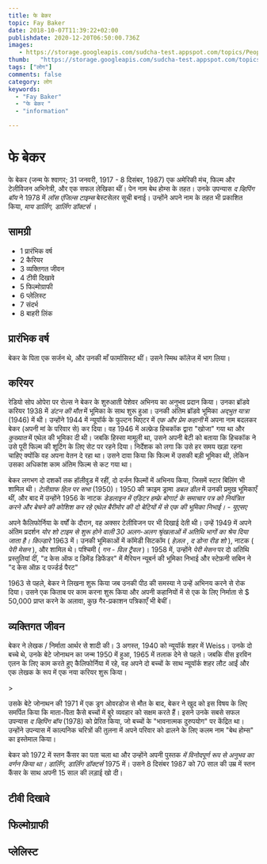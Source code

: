 ```yaml
---
title: फे बेकर 
topic: Fay Baker
date: 2018-10-07T11:39:22+02:00
publishdate: 2020-12-20T06:50:00.736Z
images: 
   - https://storage.googleapis.com/sudcha-test.appspot.com/topics/People/fay_baker/1.jpeg
thumb:   "https://storage.googleapis.com/sudcha-test.appspot.com/topics/People/fay_baker/thumb.jpeg"
tags: ["लोग"]
comments: false
category: लोग
keywords: 
  - "Fay Baker"
  - "फे बेकर "
  - "information"

---
```

<h1> फे बेकर </h1> <p> </p> <p> फे बेकर (जन्म फे श्वागर; 31 जनवरी, 1917 - 8 दिसंबर, 1987) एक अमेरिकी मंच, फिल्म और टेलीविजन अभिनेत्री, और एक सफल लेखिका थीं। पेन नाम बेथ होम्स के तहत। उनके उपन्यास <i> द व्हिपिंग बॉय </i> ने 1978 में <i> लॉस एंजिल्स टाइम्स </i> बेस्टसेलर सूची बनाई। उन्होंने अपने नाम के तहत भी प्रकाशित किया, <i> माय डार्लिंग, डार्लिंग डॉक्टर्स </i i>। </p> <h2> सामग्री </h2> <ul> <li> 1 प्रारंभिक वर्ष </li> <li> 2 कैरियर </li> <li> 3 व्यक्तिगत जीवन </li> <li> 4 टीवी दिखावे </li> <li> 5 फिल्मोग्राफी </li> <li> 6 प्लेलिस्ट </li> <li> 7 संदर्भ </li> <li> 8 बाहरी लिंक </li> </ul> <h2 > प्रारंभिक वर्ष </h2> <p> बेकर के पिता एक सर्जन थे, और उनकी माँ फार्मासिस्ट थीं। उसने स्मिथ कॉलेज में भाग लिया। </p> <h2> करियर </h2> <p> रेडियो सोप ओपेरा पर रोल्स ने बेकर के शुरुआती पेशेवर अभिनय का अनुभव प्रदान किया। उनका ब्रॉडवे करियर 1938 में <i> डंटन की मौत </i> में भूमिका के साथ शुरू हुआ। उनकी अंतिम ब्रॉडवे भूमिका <i> अद्भुत यात्रा </i> (1946) में थी। उन्होंने 1944 में न्यूयॉर्क के फुल्टन थिएटर में <i> एक और प्रेम कहानी </i> में अपना नाम बदलकर बेकर (अपनी मां के परिवार से) कर दिया। वह 1946 में अल्फ्रेड हिचकॉक द्वारा "खोजा" गया था और <i> कुख्यात </i> में एथेल की भूमिका दी थी। जबकि हिस्सा मामूली था, उसने अपनी बेटी को बताया कि हिचकॉक ने उसे पूरी फिल्म की शूटिंग के लिए सेट पर रहने दिया। निर्देशक को लगा कि उसे हर समय खड़ा रहना चाहिए क्योंकि वह अपना वेतन दे रहा था। उसने दावा किया कि फिल्म में उसकी बड़ी भूमिका थी, लेकिन उसका अधिकांश काम अंतिम फिल्म से कट गया था। </p> <p> बेकर लगभग दो दशकों तक हॉलीवुड में रहीं, दो दर्जन फिल्मों में अभिनय किया, जिसमें स्टार बिलिंग भी शामिल थी। <i> टेलीग्राफ हिल पर सभा </i> (1950)। 1950 की क्राइम ड्रामा <i> डबल डील </i> में उनकी प्रमुख भूमिकाएँ थीं, और बाद में उन्होंने 1956 के नाटक <i> डेडलाइन में एडिटर हम्फ्रे बोगार्ट के समाचार पत्र को नियंत्रित करने और बेचने की कोशिश कर रहे एथेल बैरीमोर की दो बेटियों में से एक की भूमिका निभाई। - यूएसए </i> </p> <p> अपने कैलिफोर्निया के वर्षों के दौरान, वह अक्सर टेलीविजन पर भी दिखाई देती थी। उन्हें 1949 में अपने अंतिम प्रदर्शन <i> <i> योर शो टाइम </i> से शुरू होने वाली 30 अलग-अलग श्रृंखलाओं में अतिथि भागों का श्रेय दिया जाता है। किल्डारे </i> 1963 में। उनकी भूमिकाओं में कॉमेडी सिटकॉम (<i> हेज़ल </i>, <i> द डोना रीड शो </i>), नाटक (<i> पेरी मेसन </i>), और शामिल थे। पश्चिमी (<i> गन - विल ट्रैवल </i>)। 1958 में, उन्होंने <i> पेरी मेसन </i> पर दो अतिथि प्रस्तुतियां दीं, "द केस ऑफ द डिमेंड डिफेंडर" में मैरियन न्यूबर्न की भूमिका निभाई और स्टेफ़नी सबिन ने "द केस ऑफ़ द पर्ज्डर्ड पैरट" </p> <p में अभिनय किया। > 1963 से पहले, बेकर ने लिखना शुरू किया जब उनकी पीठ की समस्या ने उन्हें अभिनय करने से रोक दिया। उसने एक किताब पर काम करना शुरू किया और अपनी कहानियों में से एक के लिए निर्माता से $ 50,000 प्राप्त करने के अलावा, कुछ गैर-प्रकाशन पत्रिकाएँ भी बेचीं। </p> <h2> व्यक्तिगत जीवन </h2> <p> बेकर ने लेखक / निर्माता आर्थर से शादी की। 3 अगस्त, 1940 को न्यूयॉर्क शहर में Weiss। उनके दो बच्चे थे, उनके बेटे जोनाथन का जन्म 1950 में हुआ, 1965 में तलाक देने से पहले। जबकि वीस इरविन एलन के लिए काम करते हुए कैलिफोर्निया में रहे, वह अपने दो बच्चों के साथ न्यूयॉर्क शहर लौट आईं और एक लेखक के रूप में एक नया करियर शुरू किया। </p> > <p> उसके बेटे जोनाथन की 1971 में एक ड्रग ओवरडोज से मौत के बाद, बेकर ने खुद को इस विषय के लिए समर्पित किया कि माता-पिता कैसे बच्चों में बुरे व्यवहार को सक्षम करते हैं। इसने उनके सबसे सफल उपन्यास <i> द व्हिपिंग बॉय </i> (1978) को प्रेरित किया, जो बच्चों के "भावनात्मक दुरुपयोग" पर केंद्रित था। उन्होंने उपन्यास में काल्पनिक चरित्रों की तुलना में अपने परिवार को ढालने के लिए कलम नाम "बेथ होम्स" का इस्तेमाल किया। </p> <p> बेकर को 1972 में स्तन कैंसर का पता चला था और उन्होंने अपनी पुस्तक <i> में विनोदपूर्ण रूप से अनुभव का वर्णन किया था। डार्लिंग, डार्लिंग डॉक्टर्स </i> 1975 में। उसने 8 दिसंबर 1987 को 70 साल की उम्र में स्तन कैंसर के साथ अपनी 15 साल की लड़ाई खो दी। </p> <h2> टीवी दिखावे </h2> <h2> फिल्मोग्राफी </h2 > <h2> प्लेलिस्ट </h2> 